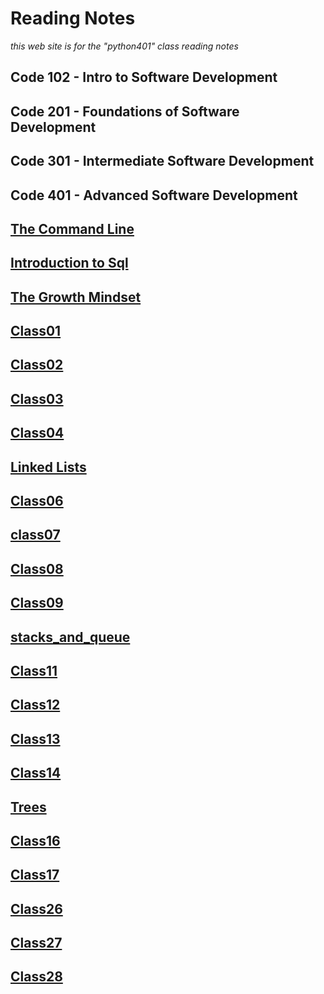 # Reading Notes

*this web site is for the "python401" class reading notes*

## Code 102 - Intro to Software Development

## Code 201 - Foundations of Software Development

## Code 301 - Intermediate Software Development

## Code 401 - Advanced Software Development

## [The Command Line](./TheCommandline.md)

## [Introduction to Sql](./SQL.md)

## [The Growth Mindset](./TheGrowthMindset.md)

## [Class01](./CLASS01.md)

## [Class02](/CLASS02.md)

## [Class03](/CLASS03.md)

## [Class04](./CLASS04.md)

## [Linked Lists](./Linked-Lists.md)

## [Class06](./CLASS06.md)

##  [class07](./Class07.md)

## [Class08](./Class08.md)

## [Class09](./Class09.md)

## [stacks_and_queue](./stack_and_queue.md)

## [Class11](./Class11.md)

## [Class12](./Class12.md)

## [Class13](./Class13.md)

## [Class14](./Class14.md)

## [Trees](./Trees.md)

## [Class16](./Class16.md)

## [Class17](./Class17.md)

## [Class26](./Class26.md)

## [Class27](./Class27.md)

## [Class28](./Class28.md)